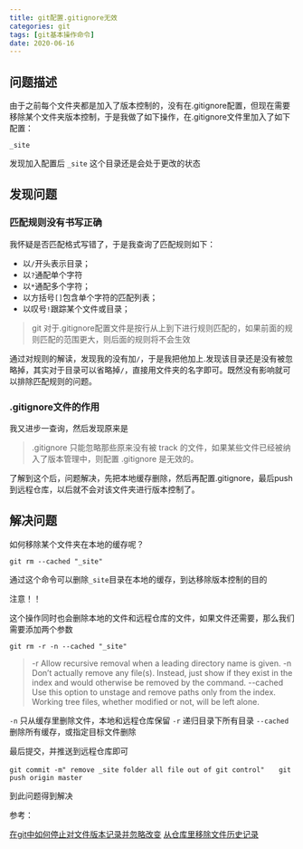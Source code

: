 ```yaml
---
title: git配置.gitignore无效
categories: git
tags: [git基本操作命令]
date: 2020-06-16
---
```



## 问题描述

由于之前每个文件夹都是加入了版本控制的，没有在.gitignore配置，但现在需要移除某个文件夹版本控制，于是我做了如下操作，在.gitignore文件里加入了如下配置：

`_site`

发现加入配置后 `_site` 这个目录还是会处于更改的状态

## 发现问题

### 匹配规则没有书写正确

我怀疑是否匹配格式写错了，于是我查询了匹配规则如下：

- 以`/`开头表示目录；
- 以`?`通配单个字符
- 以`*`通配多个字符；
- 以方括号`[]`包含单个字符的匹配列表；
- 以叹号`!`跟踪某个文件或目录；

> git 对于.gitignore配置文件是按行从上到下进行规则匹配的，如果前面的规则匹配的范围更大，则后面的规则将不会生效

通过对规则的解读，发现我的没有加`/`，于是我把他加上.发现该目录还是没有被忽略掉，其实对于目录可以省略掉`/`，直接用文件夹的名字即可。既然没有影响就可以排除匹配规则的问题。

### .gitignore文件的作用

我又进步一查询，然后发现原来是

> .gitignore 只能忽略那些原来没有被 track 的文件，如果某些文件已经被纳入了版本管理中，则配置 .gitignore 是无效的。

了解到这个后，问题解决，先把本地缓存删除，然后再配置.gitignore，最后push到远程仓库，以后就不会对该文件夹进行版本控制了。


## 解决问题

如何移除某个文件夹在本地的缓存呢？

`git rm --cached "_site"`

通过这个命令可以删除`_site`目录在本地的缓存，到达移除版本控制的目的

注意！！

这个操作同时也会删除本地的文件和远程仓库的文件，如果文件还需要，那么我们需要添加两个参数

`git rm -r -n --cached "_site"`

> -r Allow recursive removal when a leading directory name is given.
> -n Don’t actually remove any file(s). Instead, just show if they exist in the index and would otherwise be removed by the command.
> --cached Use this option to unstage and remove paths only from the index. Working tree files, whether modified or not, will be left alone.

`-n` 只从缓存里删除文件，本地和远程仓库保留
`-r` 递归目录下所有目录
`--cached` 删除所有缓存，或指定目标文件删除

最后提交，并推送到远程仓库即可

`git commit -m" remove _site folder all file out of git control"   `
`git push origin master `


到此问题得到解决




参考：

[在git中如何停止对文件版本记录并忽略改变][stackoverflow]
[从仓库里移除文件历史记录][github]


[stackoverflow]: https://stackoverflow.com/questions/936249/how-to-stop-tracking-and-ignore-changes-to-a-file-in-git
[github]: https://help.github.com/en/enterprise/2.15/user/articles/removing-files-from-a-repositorys-history








